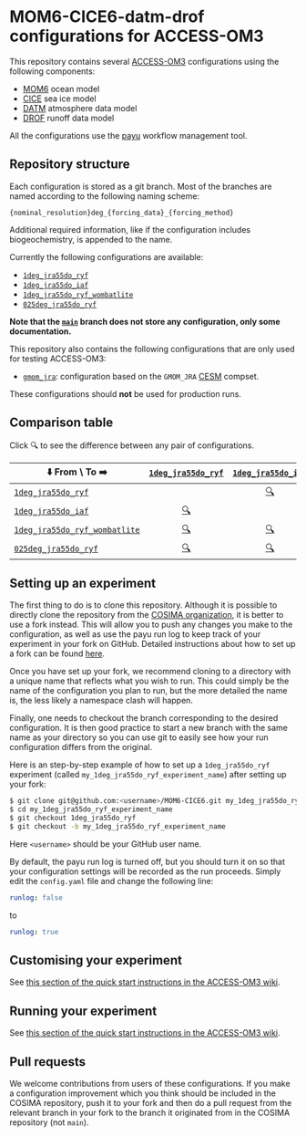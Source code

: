 # MOM6-CICE6-datm-drof configurations for ACCESS-OM3

This repository contains several
[ACCESS-OM3](https://github.com/COSIMA/access-om3) configurations using the
following components:

- [MOM6](https://mom6.readthedocs.io/) ocean model
- [CICE](https://github.com/CICE-Consortium/CICE) sea ice model
- [DATM](https://escomp.github.io/CDEPS/versions/master/html/datm.html) atmosphere data model
- [DROF](https://escomp.github.io/CDEPS/versions/master/html/drof.html) runoff data model

All the configurations use the [payu](https://payu.readthedocs.io/en/latest/)
workflow management tool.


## Repository structure

Each configuration is stored as a git branch. Most of the branches are named
according to the following naming scheme:

`{nominal_resolution}deg_{forcing_data}_{forcing_method}`

Additional required information, like if the configuration includes
biogeochemistry, is appended to the name.

Currently the following configurations are available:

- [`1deg_jra55do_ryf`](https://github.com/COSIMA/MOM6-CICE6/tree/1deg_jra55do_ryf)
- [`1deg_jra55do_iaf`](https://github.com/COSIMA/MOM6-CICE6/tree/1deg_jra55do_iaf)
- [`1deg_jra55do_ryf_wombatlite`](https://github.com/COSIMA/MOM6-CICE6/tree/1deg_jra55do_ryf_wombatlite)
- [`025deg_jra55do_ryf`](https://github.com/COSIMA/MOM6-CICE6/tree/025deg_jra55do_ryf)

**Note that the [`main`](https://github.com/COSIMA/MOM6-CICE6/tree/main) branch
does not store any configuration, only some documentation.**

This repository also contains the following configurations that are only used
for testing ACCESS-OM3:

- [`gmom_jra`](https://github.com/COSIMA/MOM6-CICE6/tree/gmom_jra):
  configuration based on the `GMOM_JRA` [CESM](https://github.com/ESCOMP/CMEPS/)
  compset.

These configurations should **not** be used for production runs.


## Comparison table

Click 🔍 to see the difference between any pair of configurations.

| ⬇️ From \ To ➡️ |  [`1deg_jra55do_ryf`](https://github.com/COSIMA/MOM6-CICE6/tree/1deg_jra55do_ryf) | [`1deg_jra55do_iaf`](https://github.com/COSIMA/MOM6-CICE6/tree/1deg_jra55do_iaf) | [`1deg_jra55do_ryf_wombatlite`](https://github.com/COSIMA/MOM6-CICE6/tree/1deg_jra55do_ryf_wombatlite) | [`025deg_jra55do_ryf`](https://github.com/COSIMA/MOM6-CICE6/tree/025deg_jra55do_ryf) |
|---|:---:|:---:|:---:|:---:|
| [`1deg_jra55do_ryf`](https://github.com/COSIMA/MOM6-CICE6/tree/1deg_jra55do_ryf) | | [🔍](https://github.com/COSIMA/MOM6-CICE6/compare/1deg_jra55do_ryf..1deg_jra55do_iaf) | [🔍](https://github.com/COSIMA/MOM6-CICE6/compare/1deg_jra55do_ryf..1deg_jra55do_ryf_wombatlite) | [🔍](https://github.com/COSIMA/MOM6-CICE6/compare/1deg_jra55do_ryf..025deg_jra55do_ryf) |
| [`1deg_jra55do_iaf`](https://github.com/COSIMA/MOM6-CICE6/tree/1deg_jra55do_iaf) | [🔍](https://github.com/COSIMA/MOM6-CICE6/compare/1deg_jra55do_iaf..1deg_jra55do_ryf) | | [🔍](https://github.com/COSIMA/MOM6-CICE6/compare/1deg_jra55do_iaf..1deg_jra55do_ryf_wombatlite) | [🔍](https://github.com/COSIMA/MOM6-CICE6/compare/1deg_jra55do_iaf..025deg_jra55do_ryf) |
| [`1deg_jra55do_ryf_wombatlite`](https://github.com/COSIMA/MOM6-CICE6/tree/1deg_jra55do_ryf_wombatlite) |  [🔍](https://github.com/COSIMA/MOM6-CICE6/compare/1deg_jra55do_ryf_wombatlite..1deg_jra55do_ryf) | [🔍](https://github.com/COSIMA/MOM6-CICE6/compare/1deg_jra55do_ryf_wombatlite..1deg_jra55do_iaf) | | [🔍](https://github.com/COSIMA/MOM6-CICE6/compare/1deg_jra55do_ryf_wombatlite..025deg_jra55do_ryf) |
| [`025deg_jra55do_ryf`](https://github.com/COSIMA/MOM6-CICE6/tree/025deg_jra55do_ryf) | [🔍](https://github.com/COSIMA/MOM6-CICE6/compare/025deg_jra55do_ryf..1deg_jra55do_ryf) | [🔍](https://github.com/COSIMA/MOM6-CICE6/compare/025deg_jra55do_ryf..1deg_jra55do_iaf) | [🔍](https://github.com/COSIMA/MOM6-CICE6/compare/025deg_jra55do_ryf..1deg_jra55do_ryf_wombatlite) | |


## Setting up an experiment

The first thing to do is to clone this repository. Although it is possible to
directly clone the repository from the [COSIMA
organization](https://github.com/COSIMA/), it is better to use a fork
instead. This will allow you to push any changes you make to the configuration,
as well as use the payu run log to keep track of your experiment in your fork on
GitHub. Detailed instructions about how to set up a fork can be found
[here](https://docs.github.com/en/get-started/quickstart/fork-a-repo).

Once you have set up your fork, we recommend cloning to a directory with a
unique name that reflects what you wish to run. This could simply be the name of
the configuration you plan to run, but the more detailed the name is, the less
likely a namespace clash will happen.

Finally, one needs to checkout the branch corresponding to the desired
configuration. It is then good practice to start a new branch with the same name
as your directory so you can use git to easily see how your run configuration
differs from the original.

Here is an step-by-step example of how to set up a `1deg_jra55do_ryf` experiment
(called `my_1deg_jra55do_ryf_experiment_name`) after setting up your fork:

```bash
$ git clone git@github.com:<username>/MOM6-CICE6.git my_1deg_jra55do_ryf_experiment_name
$ cd my_1deg_jra55do_ryf_experiment_name
$ git checkout 1deg_jra55do_ryf
$ git checkout -b my_1deg_jra55do_ryf_experiment_name
```

Here `<username>` should be your GitHub user name.

By default, the payu run log is turned off, but you should turn it on so that
your configuration settings will be recorded as the run proceeds. Simply edit
the `config.yaml` file and change the following line:

```yaml
runlog: false
```
to
```yaml
runlog: true
```


## Customising your experiment

See [this section of the quick start instructions in the ACCESS-OM3
wiki](https://github.com/COSIMA/access-om3/wiki/Quick-start#customising-your-experiment).


## Running your experiment

See [this section of the quick start instructions in the ACCESS-OM3
wiki](https://github.com/COSIMA/access-om3/wiki/Quick-start#running).


## Pull requests

We welcome contributions from users of these configurations. If you make a
configuration improvement which you think should be included in the COSIMA
repository, push it to your fork and then do a pull request from the relevant
branch in your fork to the branch it originated from in the COSIMA repository
(not `main`).
